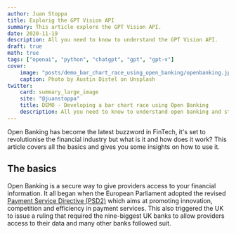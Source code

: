 ```yaml
---
author: Juan Stoppa
title: Explorig the GPT Vision API
summary: This article explore the GPT Vision API.
date: 2020-11-19
description: All you need to know to understand the GPT Vision API.
draft: true
math: true
tags: ["openai", "python", "chatgpt", "gpt", "gpt-v"]
cover:
    image: "posts/demo_bar_chart_race_using_open_banking/openbanking.jpg"
    caption: Photo by Austin Distel on Unsplash
twitter:
    card: summary_large_image
    site: "@juanstoppa"
    title: DEMO - Developing a bar chart race using Open Banking
    description: All you need to know to understand open banking and start using it
---
```



Open Banking has become the latest buzzword in FinTech, it's set to revolutionise the financial industry but what is it and how does it work? This article covers all the basics and gives you some insights on how to use it. 

## The basics 

Open Banking is a secure way to give providers access to your financial information. It all began when the European Parliament adopted the revised [Payment Service Directive (PSD2)](https://ec.europa.eu/commission/presscorner/detail/en/QANDA_19_5555) which aims at promoting innovation, competition and efficiency in payment services. This also triggered the UK to issue a ruling that required the nine-biggest UK banks to allow providers access to their data and many other banks followed suit. 

